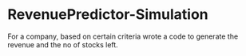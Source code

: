 # RevenuePredictor-Simulation
For a company, based on certain criteria wrote a code to generate the revenue and the no of stocks left. 
